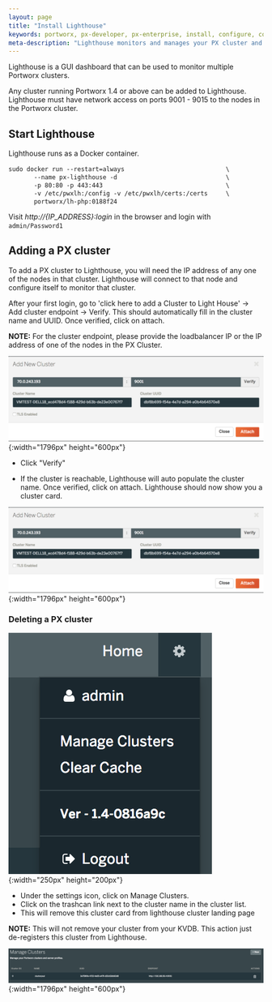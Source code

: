 ```yaml
---
layout: page
title: "Install Lighthouse"
keywords: portworx, px-developer, px-enterprise, install, configure, container, storage, lighthouse
meta-description: "Lighthouse monitors and manages your PX cluster and storage and can be run on-prem. Find out how today."
---
```


Lighthouse is a GUI dashboard that can be used to monitor multiple Portworx clusters.

Any cluster running Portworx 1.4 or above can be added to Lighthouse.  Lighthouse must have network access on ports 9001 - 9015 to the nodes in the Portworx cluster.

## Start Lighthouse

Lighthouse runs as a Docker container.

```
sudo docker run --restart=always                            \
       --name px-lighthouse -d                              \
       -p 80:80 -p 443:443                                  \
       -v /etc/pwxlh:/config -v /etc/pwxlh/certs:/certs     \
       portworx/lh-php:0188f24
```

Visit *http://{IP_ADDRESS}:login* in the browser and login with `admin/Password1`

## Adding a PX cluster

To add a PX cluster to Lighthouse, you will need the IP address of any one of the nodes in that cluster.  Lighthouse will connect to that node and configure itself to monitor that cluster.

After your first login, go to 'click here to add a Cluster to Light House' -> Add cluster endpoint -> Verify. This should automatically fill in the cluster name and UUID.  Once verified, click on attach.

**NOTE:** For the cluster endpoint, please provide the loadbalancer IP or the IP address of one of the nodes in the PX Cluster.

![Lighthouse add new cluster](/images/lh-new-add-cluster.png){:width="1796px" height="600px"}

* Click "Verify" 

* If the cluster is reachable, Lighthouse will auto populate the cluster name. Once verified, click on attach.  Lighthouse should now show you a cluster card.

![Lighthouse add new cluster](/images/lh-new-add-cluster.png){:width="1796px" height="600px"}

### Deleting a PX cluster

![Lighthouse menu](/images/lh-new-menu.png){:width="250px" height="200px"}

* Under the settings icon, click on Manage Clusters. 
* Click on the trashcan link next to the cluster name in the cluster list.
* This will remove this cluster card from lighthouse cluster landing page 

**NOTE:** This will not remove your cluster from your KVDB.  This action just de-registers this cluster from Lighthouse.

![Lighthouse add new cluster](/images/lh-new-delete-cluster.png){:width="1796px" height="600px"}
